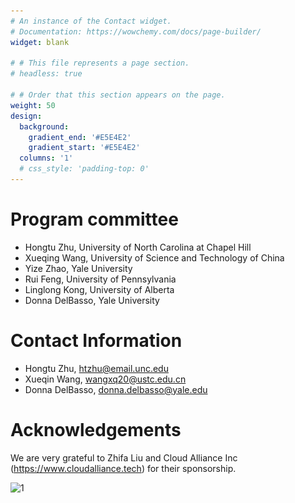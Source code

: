 ```yaml
---
# An instance of the Contact widget.
# Documentation: https://wowchemy.com/docs/page-builder/
widget: blank

# # This file represents a page section.
# headless: true

# # Order that this section appears on the page.
weight: 50
design:
  background:
    gradient_end: '#E5E4E2'
    gradient_start: '#E5E4E2'
  columns: '1'
  # css_style: 'padding-top: 0'
---
```


# Program committee

- Hongtu Zhu, University of North Carolina at Chapel Hill
- Xueqing Wang, University of Science and Technology of China
- Yize Zhao, Yale University
- Rui Feng, University of Pennsylvania
- Linglong Kong, University of Alberta 
- Donna DelBasso, Yale University


# Contact Information

- Hongtu Zhu, htzhu@email.unc.edu
- Xueqin Wang, wangxq20@ustc.edu.cn
- Donna DelBasso, donna.delbasso@yale.edu
  
# Acknowledgements
We are very grateful to Zhifa Liu and Cloud Alliance Inc (https://www.cloudalliance.tech) for their sponsorship.

![1](\../../assets/media/logo2.png)